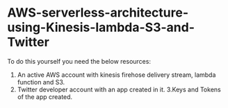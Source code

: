 # AWS-serverless-architecture-using-Kinesis-lambda-S3-and-Twitter

To do this yourself you need the below resources:
1. An active AWS account with kinesis firehose delivery stream, lambda function and S3.
2. Twitter developer account with an app created in it.
3.Keys and Tokens of the app created.
